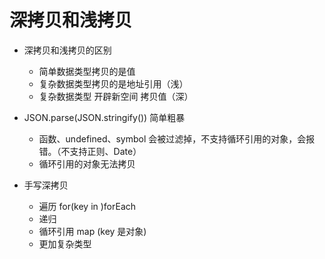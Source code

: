 # 深拷贝和浅拷贝

- 深拷贝和浅拷贝的区别
  - 简单数据类型拷贝的是值
  - 复杂数据类型拷贝的是地址引用（浅）
  - 复杂数据类型 开辟新空间 拷贝值（深）

- JSON.parse(JSON.stringify()) 简单粗暴
  - 函数、undefined、symbol 会被过滤掉，不支持循环引用的对象，会报错。（不支持正则、Date）
  - 循环引用的对象无法拷贝

- 手写深拷贝
  - 遍历 for(key in )forEach
  - 递归
  - 循环引用 map (key 是对象)
  - 更加复杂类型
